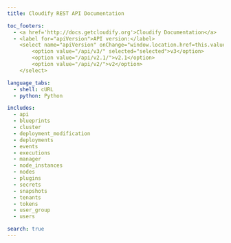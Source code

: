 ```yaml
---
title: Cloudify REST API Documentation

toc_footers:
  - <a href='http://docs.getcloudify.org'>Cloudify Documentation</a>
  - <label for="apiVersion">API version:</label>
    <select name="apiVersion" onChange="window.location.href=this.value">
        <option value="/api/v3/" selected="selected">v3</option>
        <option value="/api/v2.1/">v2.1</option>
        <option value="/api/v2/">v2</option>
    </select>

language_tabs:
  - shell: cURL
  - python: Python

includes:
  - api
  - blueprints
  - cluster
  - deployment_modification
  - deployments
  - events
  - executions
  - manager
  - node_instances
  - nodes
  - plugins
  - secrets
  - snapshots
  - tenants
  - tokens
  - user_group
  - users

search: true
---
```

